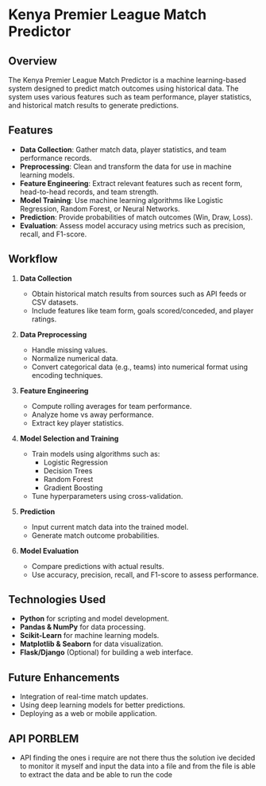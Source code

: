 # Kenya Premier League Match Predictor

## Overview
The Kenya Premier League Match Predictor is a machine learning-based system designed to predict match outcomes using historical data. The system uses various features such as team performance, player statistics, and historical match results to generate predictions.

## Features
- **Data Collection**: Gather match data, player statistics, and team performance records.
- **Preprocessing**: Clean and transform the data for use in machine learning models.
- **Feature Engineering**: Extract relevant features such as recent form, head-to-head records, and team strength.
- **Model Training**: Use machine learning algorithms like Logistic Regression, Random Forest, or Neural Networks.
- **Prediction**: Provide probabilities of match outcomes (Win, Draw, Loss).
- **Evaluation**: Assess model accuracy using metrics such as precision, recall, and F1-score.

## Workflow
1. **Data Collection**
   - Obtain historical match results from sources such as API feeds or CSV datasets.
   - Include features like team form, goals scored/conceded, and player ratings.

2. **Data Preprocessing**
   - Handle missing values.
   - Normalize numerical data.
   - Convert categorical data (e.g., teams) into numerical format using encoding techniques.

3. **Feature Engineering**
   - Compute rolling averages for team performance.
   - Analyze home vs away performance.
   - Extract key player statistics.

4. **Model Selection and Training**
   - Train models using algorithms such as:
     - Logistic Regression
     - Decision Trees
     - Random Forest
     - Gradient Boosting
   - Tune hyperparameters using cross-validation.

5. **Prediction**
   - Input current match data into the trained model.
   - Generate match outcome probabilities.

6. **Model Evaluation**
   - Compare predictions with actual results.
   - Use accuracy, precision, recall, and F1-score to assess performance.

## Technologies Used
- **Python** for scripting and model development.
- **Pandas & NumPy** for data processing.
- **Scikit-Learn** for machine learning models.
- **Matplotlib & Seaborn** for data visualization.
- **Flask/Django** (Optional) for building a web interface.

## Future Enhancements
- Integration of real-time match updates.
- Using deep learning models for better predictions.
- Deploying as a web or mobile application.


## API PORBLEM
- API finding the ones i require are not there thus the solution ive decided to monitor it myself and input the data into a file and from the file is able to extract the data and be able to run the code